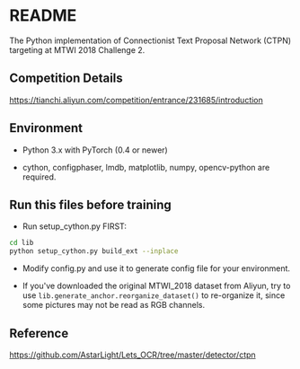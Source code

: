 # README

The Python implementation of Connectionist Text Proposal Network (CTPN) targeting at MTWI 2018 Challenge 2.

## Competition Details

https://tianchi.aliyun.com/competition/entrance/231685/introduction

## Environment

* Python 3.x with PyTorch (0.4 or newer)

* cython, configphaser, lmdb, matplotlib, numpy, opencv-python are required.

## Run this files before training

* Run setup_cython.py FIRST: 

```bash
cd lib
python setup_cython.py build_ext --inplace
```

* Modify config.py and use it to generate config file for your environment.

* If you've downloaded the original MTWI_2018 dataset from Aliyun, try to use `lib.generate_anchor.reorganize_dataset()` to re-organize it, since some pictures may not be read as RGB channels.

## Reference

https://github.com/AstarLight/Lets_OCR/tree/master/detector/ctpn